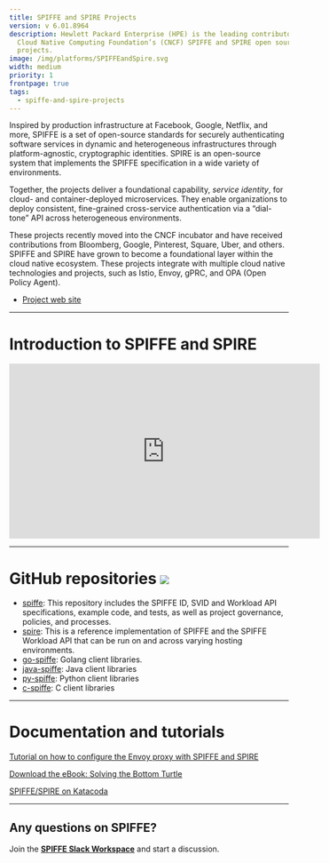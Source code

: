 ```yaml
---
title: SPIFFE and SPIRE Projects
version: v 6.01.8964
description: Hewlett Packard Enterprise (HPE) is the leading contributor to
  Cloud Native Computing Foundation’s (CNCF) SPIFFE and SPIRE open source
  projects.
image: /img/platforms/SPIFFEandSpire.svg
width: medium
priority: 1
frontpage: true
tags:
  - spiffe-and-spire-projects
---
```

Inspired by production infrastructure at Facebook, Google, Netflix, and more, SPIFFE is a set of open-source standards for securely authenticating software services in dynamic and heterogeneous infrastructures through platform-agnostic, cryptographic identities. SPIRE is an open-source system that implements the SPIFFE specification in a wide variety of environments.

Together, the projects deliver a foundational capability, *service identity*, for cloud- and container-deployed microservices. They enable organizations to deploy consistent, fine-grained cross-service authentication via a “dial-tone” API across heterogeneous environments.

These projects recently moved into the CNCF incubator and have received contributions from Bloomberg, Google, Pinterest, Square, Uber, and others. SPIFFE and SPIRE have grown to become a foundational layer within the cloud native ecosystem. These projects integrate with multiple cloud native technologies and projects, such as Istio, Envoy, gPRC, and OPA (Open Policy Agent).

* [Project web site](https://spiffe.io/)

- - -

# Introduction to SPIFFE and SPIRE

<p style="text-align: center;">
<iframe width="560" height="315" src="https://www.youtube.com/embed/-XGKybqTfZo" frameborder="0" allow="accelerometer; autoplay; clipboard-write; encrypted-media; gyroscope; picture-in-picture" allowfullscreen></iframe>
</p>

- - -

# GitHub repositories ![](Github)

* [spiffe](https://github.com/spiffe/spiffe): This repository includes the SPIFFE ID, SVID and Workload API specifications, example code, and tests, as well as project governance, policies, and processes.
* [spire](https://github.com/spiffe/spire): This is a reference implementation of SPIFFE and the SPIFFE Workload API that can be run on and across varying hosting environments.
* [go-spiffe](https://github.com/spiffe/go-spiffe/tree/main/v2): Golang client libraries.
* [java-spiffe](https://github.com/spiffe/java-spiffe): Java client libraries
* [py-spiffe](https://github.com/HewlettPackard/py-spiffe): Python client libraries
* [c-spiffe](https://github.com/HewlettPackard/c-spiffe): C client libraries

- - -

# Documentation and tutorials

[Tutorial on how to configure the Envoy proxy with SPIFFE and SPIRE](https://spiffe.io/docs/latest/microservices/envoy/)

[Download the eBook: Solving the Bottom Turtle](https://spiffe.io/book/)

[SPIFFE/SPIRE on Katacoda](https://www.katacoda.com/spiffe)

- - -

## Any questions on SPIFFE?

Join the **[SPIFFE Slack Workspace](https://slack.spiffe.io/)** and start a discussion.